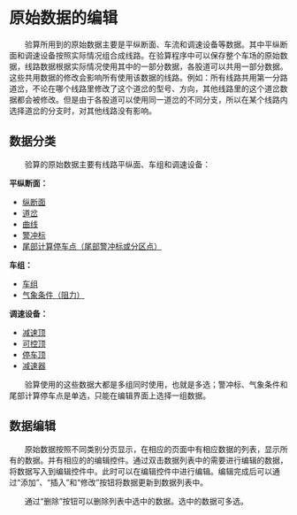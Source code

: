 # 原始数据的编辑

&emsp;&emsp;验算所用到的原始数据主要是平纵断面、车流和调速设备等数据。其中平纵断面和调速设备按照实际情况组合成线路。在验算程序中可以保存整个车场的原始数据，线路数据根据实际情况使用其中的一部分数据，各股道可以共用一部分数据。这些共用数据的修改会影响所有使用该数据的线路。例如：所有线路共用第一分路道岔，不论在哪个线路里修改了这个道岔的型号、方向，其他线路里的这个道岔数据都会被修改。但是由于各股道可以使用同一道岔的不同分支，所以在某个线路内选择道岔的分支时，对其他线路没有影响。

## 数据分类

&emsp;&emsp;验算的原始数据主要有线路平纵面、车组和调速设备：

**平纵断面：**

* [纵断面](纵断面.md)
* [道岔](道岔.md)
* [曲线](曲线.md)
* [警冲标](警冲标和计算停车点.md)
* [尾部计算停车点（尾部警冲标或分区点）](警冲标和计算停车点.md)

**车组：**

* [车组](车组.md)
* [气象条件（阻力）](气象.md)

**调速设备：**

* [减速顶](减速顶.md)
* [可控顶](可控顶.md)
* [停车顶](停车顶.md)
* [减速器](减速器.md)

&emsp;&emsp;验算使用的这些数据大都是多组同时使用，也就是多选；警冲标、气象条件和尾部计算停车点是单选，只能在编辑界面上选择一组数据。

## 数据编辑

&emsp;&emsp;原始数据按照不同类别分页显示，在相应的页面中有相应数据的列表，显示所有的数据。并有相应的的编辑控件。通过双击数据列表中的需要进行编辑的数据，将数据写入到编辑控件中。此时可以在编辑控件中进行编辑。编辑完成后可以通过“添加”、“插入”和“修改”按钮将数据更新到数据列表中。  

&emsp;&emsp;通过“删除”按钮可以删除列表中选中的数据。选中的数据可多选。
